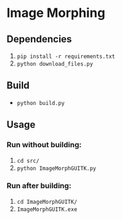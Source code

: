 # Image Morphing
## Dependencies
1. `pip install -r requirements.txt`
2. `python download_files.py`
## Build
* `python build.py`  
## Usage
### Run without building:
1. `cd src/`
2. `python ImageMorphGUITK.py`  
### Run after building:
1. `cd ImageMorphGUITK/`
2. `ImageMorphGUITK.exe`